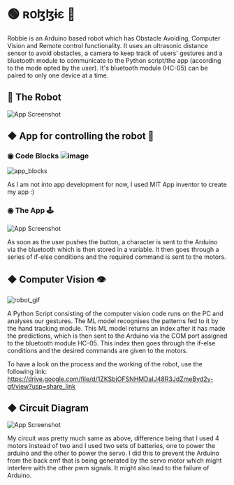 
# 🟢 ʀօɮɮɨɛ 🤖

Robbie is an Arduino based robot which has Obstacle Avoiding, Computer Vision and Remote control functionality. 
It uses an ultrasonic distance sensor to avoid obstacles, a camera to keep track of users' gestures and a bluetooth module to communicate to the Python script/the app (according to the mode opted by the user). It's bluetooth module (HC-05) can be paired to only one device at a time.

## 🔶 The Robot 

![App Screenshot](https://user-images.githubusercontent.com/114488605/208926277-45c92411-7b17-4ed6-8533-5b03a1a36960.jpg)


## ◆ App for controlling the robot 📱

 ###  ◉ Code Blocks ![image](https://user-images.githubusercontent.com/114488605/212562436-253d45bd-4a13-417b-b90b-bb088fa87ff4.png)

![app_blocks](https://user-images.githubusercontent.com/114488605/212562366-cb99a86c-4847-4238-ae3b-8a023accc480.jpeg)

As I am not into app development for now, I used MIT App inventor to create my app :)

 ### ◉ The App 🕹️
 
![App Screenshot](https://user-images.githubusercontent.com/114488605/208926528-810db798-be83-4d88-86d1-6d146c2afd45.jpeg)

As soon as the user pushes the button, a character is sent to the Arduino via the bluetooth which is then stored in a variable. It then goes through a series of if-else conditions and the required command is sent to the motors.

## ◆ Computer Vision 👁️

![robot_gif](https://user-images.githubusercontent.com/114488605/212562040-3ce82f09-c8dd-45ce-884c-a83bfc2062e2.gif)

A Python Script consisting of the computer vision code runs on the PC and analyses our gestures. The ML model recognises the patterns fed to it by the hand tracking module. This ML model returns an index after it has made the predictions, which is then sent to the Arduino via the COM port assigned to the bluetooth module HC-05. This index then goes through the if-else conditions and the desired commands are given to the motors.

To have a look on the process and the working of the robot, use the following link: https://drive.google.com/file/d/1ZKSbjOFSNHMDaIJ48R3JdZmeByd2y-gf/view?usp=share_link
 
 ## ◆ Circuit Diagram
 
![App Screenshot](https://user-images.githubusercontent.com/114488605/208926716-aaa025e3-9435-4683-bbe1-b2ca6aa4f4c0.jpg)

My circuit was pretty much same as above, difference being that I used 4 motors instead of two and I used two sets of batteries, one to power the arduino and the other to power the servo. I did this to
prevent the Arduino from the back emf that is being generated by the servo motor which might interfere with the other pwm signals. It might also lead to the failure of Arduino.
